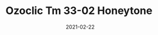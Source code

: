 ---
tags: 
  - "To Market"
  - "Loose Lay LVT"
  - "Ozoclic"
title: "Ozoclic Tm 33-02 Honeytone "
designer: "To Market"
image_primary: "img/MR%20USA%20RIGID%2002%20laid%20out.jpg"
href: "https://www.tomkt.com/copy-of-basix-swatches"
description: "Size%3A%207.28%u201D%20x%2047.71%u201D%20/%20Thickness%3A%205.0mm%20%28Includes%20AcoustX%20Soundproof%20Backing%29%20/%20Wear%20Layer%3A%2020mil%20/%20Edge%3A%20Bevel%20/%20Construction%3A%20Floating%20Click%20/%20Limited%20Warranty%3A%2025%20Year%20Residential%20/%2010%20Year%20Commercial"
category: "loose-lay-lvt-ozoclic"
subtitle: ""
manufacturer: "ToMarket"
slug: "/manufacturers/tomarket/loose-lay-lvt-ozoclic/to-market-ozoclic-tm-33-02-honeytone"
date: "2021-02-22"
---
